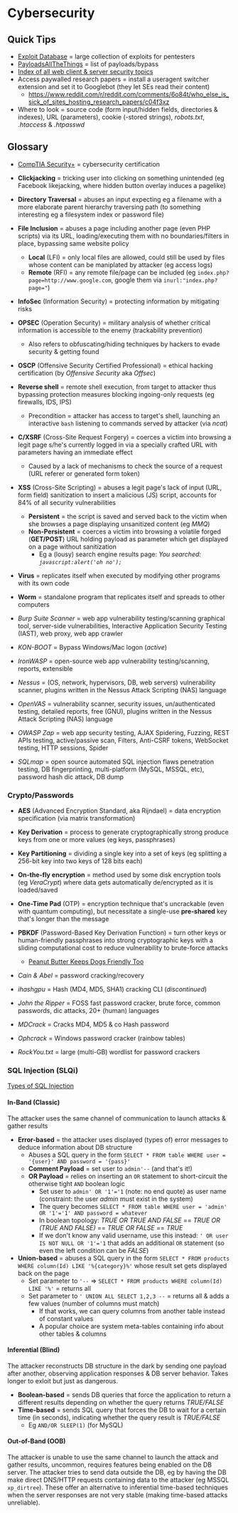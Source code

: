 # Cybersecurity

## Quick Tips

* [Exploit Database](https://www.exploit-db.com) = large collection of exploits for pentesters
* [PayloadsAllTheThings](https://github.com/swisskyrepo/PayloadsAllTheThings) = list of payloads/bypass
* [Index of all web client & server security topics](https://portswigger.net/web-security/all-topics)
* Access paywalled research papers = install a useragent switcher extension and set it to Googlebot (they let SEs read their content)
  * <https://www.reddit.com/r/reddit.com/comments/6o84t/who_else_is_sick_of_sites_hosting_research_papers/c04f3xz>
* Where to look = source code (form input/hidden fields, directories & indexes), URL (parameters), cookie (-stored strings), _robots.txt_, _.htaccess_ & _.htpasswd_

## Glossary

* [CompTIA Security+](https://www.comptia.org/certifications/security) = cybersecurity certification
* **Clickjacking** = tricking user into clicking on something unintended (eg Facebook likejacking, where hidden button overlay induces a pagelike)
* **Directory Traversal** = abuses an input expecting eg a filename with a more elaborate parent hierarchy traversing path (to something interesting eg a filesystem index or password file)
* **File Inclusion** = abuses a page including another page (even PHP scripts) via its URL, loading/executing them with no boundaries/filters in place, bypassing same website policy
  * **Local** (LFI) = only local files are allowed, could still be used by files whose content can be maniplated by attacker (eg access logs)
  * **Remote** (RFI) = any remote file/page can be included (eg `index.php?page=http://www.google.com`, google them via `inurl:"index.php?page="`)
* **InfoSec** (Information Security) = protecting information by mitigating risks
* **OPSEC** (Operation Security) = military analysis of whether critical information is accessible to the enemy (trackability prevention)
  * Also refers to obfuscating/hiding techniques by hackers to evade security & getting found
* **OSCP** (Offensive Security Certified Professional) = ethical hacking certification (by _Offensive Security_ aka _Offsec_)
* **Reverse shell** = remote shell execution, from target to attacker thus bypassing protection measures blocking ingoing-only requests (eg firewalls, IDS, IPS)
  * Precondition = attacker has access to target's shell, launching an interactive `bash` listening to commands served by attacker (via _ncat_)
* **C/XSRF** (Cross-Site Request Forgery) = coerces a victim into browsing a legit page s/he's currently logged in via a specially crafted URL with parameters having an immediate effect
  * Caused by a lack of mechanisms to check the source of a request (URL referer or generated form token)
* **XSS** (Cross-Site Scripting) = abuses a legit page's lack of input (URL, form field) sanitization to insert a malicious (JS) script, accounts for 84% of all security vulnerabilities
  * **Persistent** = the script is saved and served back to the victim when she browses a page displaying unsanitized content (eg _MMQ_)
  * **Non-Persistent** = coerces a victim into browsing a volatile forged (**GET/POST**) URL holding payload as parameter which get displayed on a page without sanitization
    * Eg a (lousy) search engine results page: _You searched: `javascript:alert('oh no');`_
* **Virus** = replicates itself when executed by modifying other programs with its own code
* **Worm** = standalone program that replicates itself and spreads to other computers

* _Burp Suite Scanner_ = web app vulnerability testing/scanning graphical tool, server-side vulnerabilities, Interactive Application Security Testing (IAST), web proxy, web app crawler
* _KON-BOOT_ = Bypass Windows/Mac logon (_active_)
* _IronWASP_ = open-source web app vulnerability testing/scanning, reports, extensible
* _Nessus_ = (OS, network, hypervisors, DB, web servers) vulnerability scanner, plugins written in the Nessus Attack Scripting (NAS) language
* _OpenVAS_ = vulnerability scanner, security issues, un/authenticated testing, detailed reports, free (GNU), plugins written in the Nessus Attack Scripting (NAS) language
* _OWASP Zap_ = web app security testing, AJAX Spidering, Fuzzing, REST APIs testing, active/passive scan, Filters, Anti-CSRF tokens, WebSocket testing, HTTP sessions, Spider
* _SQLmap_ = open source automated SQL injection flaws penetration testing, DB fingerprinting, multi-platform (MySQL, MSSQL, etc), password hash dic attack, DB dump

### Crypto/Passwords

* **AES** (Advanced Encryption Standard, aka Rijndael) = data encryption specification (via matrix transformation)
* **Key Derivation** = process to generate cryptographically strong produce keys from one or more values (eg keys, passphrases)
* **Key Partitioning** = dividing a single key into a set of keys (eg splitting a 256-bit key into two keys of 128 bits each)
* **On-the-fly encryption** = method used by some disk encryption tools (eg _VeraCrypt_) where data gets automatically de/encrypted as it is loaded/saved
* **One-Time Pad** (OTP) = encryption technique that's uncrackable (even with quantum computing), but necessitate a single-use **pre-shared** key that's longer than the message
* **PBKDF** (Password-Based Key Derivation Function) = turn other keys or human-friendly passphrases into strong cryptographic keys with a sliding computational cost to reduce vulnerability to brute-force attacks
  * [Peanut Butter Keeps Dogs Friendly Too](https://blog.1password.com/defending-against-crackers-peanut-butter-keeps-dogs-friendly-too)

* _Cain & Abel_ = password cracking/recovery
* _ihashgpu_ = Hash (MD4, MD5, SHA1) cracking CLI (_discontinued_)
* _John the Ripper_ = FOSS fast password cracker, brute force, common passwords, dic attacks, 20+ (human) languages
* _MDCrack_ = Cracks MD4, MD5 & co Hash password
* _Ophcrack_ = Windows password cracker (rainbow tables)
* _RockYou.txt_ = large (multi-GB) wordlist for password crackers

### SQL Injection (SLQi)

[Types of SQL Injection](https://www.acunetix.com/websitesecurity/sql-injection2)

#### In-Band (Classic)

The attacker uses the same channel of communication to launch attacks & gather results

* **Error-based** = the attacker uses displayed (types of) error messages to deduce information about DB structure
  * Abuses a SQL query in the form `SELECT * FROM table WHERE user = '{user}' AND password = '{pass}'`
  * **Comment Payload** = set user to `admin'--` (and that's it!)
  * **OR Payload** = relies on inserting an `OR` statement to short-circuit the otherwise tight `AND` boolean logic
    * Set user to `admin' OR '1'='1` (note: no end quote) as user name (constraint: the user _admin_ must exist in the system)
    * The query becomes `SELECT * FROM table WHERE user = 'admin' OR '1'='1' AND password = whatever`
    * In boolean topology: _TRUE OR TRUE AND FALSE_ == _TRUE OR (TRUE AND FALSE)_ == _TRUE OR FALSE_ == _TRUE_
    * If we don't know any valid username, use this instead: `' OR user IS NOT NULL OR '1'='1` that adds an additional `OR` statement (so even the left condition can be _FALSE_)
* **Union-based** = abuses a SQL query in the form `SELECT * FROM products WHERE column(Id) LIKE '%{category}%'` whose result set gets displayed back on the page
  * Set parameter to `'--` => `SELECT * FROM products WHERE column(Id) LIKE '%'` = returns all
  * Set parameter to `' UNION ALL SELECT 1,2,3 --` = returns all & adds a few values (number of columns must match)
    * If that works, we can query columns from another table instead of constant values
    * A popular choice are system meta-tables containing info about other tables & columns

#### Inferential (Blind)

The attacker reconstructs DB structure in the dark by sending one payload after another, observing application responses & DB server behavior.
Takes longer to exloit but just as dangerous.

* **Boolean-based** = sends DB queries that force the application to return a different results depending on whether the query returns _TRUE/FALSE_
* **Time-based** = sends SQL query that forces the DB to wait for a certain time (in seconds), indicating whether the query result is _TRUE/FALSE_
  * Eg `AND/OR SLEEP(1)` (for MySQL)

#### Out-of-Band (OOB)

The attacker is unable to use the same channel to launch the attack and gather results, uncommon, requires features being enabled on the DB server.
The attacker tries to send data outside the DB, eg by having the DB make direct DNS/HTTP requests containing data to the attacker (eg MSSQL `xp_dirtree`).
These offer an alternative to inferential time-based techniques when the server responses are not very stable (making time-based attacks unreliable).
